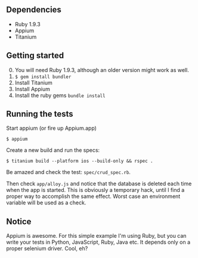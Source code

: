 ## Dependencies

- Ruby 1.9.3
- Appium
- Titanium

## Getting started

0. You will need Ruby 1.9.3, although an older version might work as well.
1. `$ gem install bundler`
2. Install Titanium
3. Install Appium
4. Install the ruby gems `bundle install`

## Running the tests

Start appium (or fire up Appium.app)

```
$ appium
```

Create a new build and run the specs:

```
$ titanium build --platform ios --build-only && rspec .
```

Be amazed and check the test: `spec/crud_spec.rb`.

Then check `app/alloy.js` and notice that the database is deleted each time when the
app is started. This is obviously a temporary hack, until I find a proper way to
accomplish the same effect. Worst case an environment variable will be used as a
check.

## Notice

Appium is awesome. For this simple example I'm using Ruby, but you can write 
your tests in Python, JavaScript, Ruby, Java etc. It depends only on a proper selenium driver.
Cool, eh?

